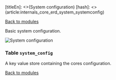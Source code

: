 [titleEn]: <>(System configuration)
[hash]: <>(article:internals_core_erd_system_systemconfig)

[Back to modules](./../10-modules.md)

Basic system configuration.

![System configuration](./dist/erd-shopware-core-system-systemconfig.png)


### Table `system_config`

A key value store containing the cores configuration.


[Back to modules](./../10-modules.md)
